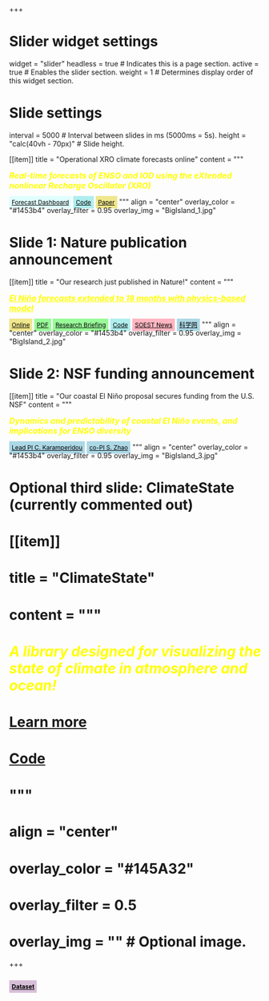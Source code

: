 +++
# Slider widget settings
widget = "slider"
headless = true     # Indicates this is a page section.
active = true       # Enables the slider section.
weight = 1          # Determines display order of this widget section.

# Slide settings
interval = 5000     # Interval between slides in ms (5000ms = 5s).
height = "calc(40vh - 70px)"  # Slide height.


[[item]]
  title = "Operational XRO climate forecasts online"
  content = """
<p><strong><span style='font-size: 16px; color: yellow;'><em>
Real-time forecasts of ENSO and IOD using the eXtended nonlinear Recharge Oscillator (XRO)
</em></span></strong></p>
<a href='climate/xro/' class='btn btn-light' style='font-size: 12px; padding: 5px 5px; color: black; background-color: #e0ffff; border-color: #40e0d0;'><i class='fas fa-signal'></i> Forecast Dashboard</a>
<a href='https://github.com/senclimate/XRO' class='btn btn-light' style='font-size: 12px; padding: 5px 5px; color: black; background-color: #afeeee; border-color: #00ced1;'><i class='fab fa-github'></i> Code</a>
<a href='https://doi.org/10.1038/s41586-024-07534-6' class='btn btn-light' style='font-size: 12px; padding: 5px 5px; color: black; background-color: #f0e68c; border-color: #ffd700;'><i class='fas fa-globe'></i> Paper</a>
"""
  align = "center"
  overlay_color = "#1453b4"
  overlay_filter = 0.95
  overlay_img = "BigIsland_1.jpg"


# Slide 1: Nature publication announcement
[[item]]
  title = "Our research just published in Nature!"
  content = """
<p><strong><span style='font-size: 16px; color: yellow;'><em>
<a href="publication/2024_zhaos_nature_xro" style="color: yellow;">El Niño forecasts extended to 18 months with physics-based model</a>
</em></span></strong></p>
<a href='https://www.nature.com/articles/s41586-024-07534-6' class='btn btn-light' style='font-size: 12px; padding: 5px 5px; color: black; background-color: #f0e68c; border-color: #ffd700;'><i class='fas fa-globe'></i> Online</a>
<a href='https://rdcu.be/dLZxC' class='btn btn-light' style='font-size: 12px; padding: 5px 5px; color: black; background-color: #98fb98; border-color: #32cd32;'><i class='fas fa-file-pdf'></i> PDF</a>
<a href='https://rdcu.be/dPm1w' class='btn btn-light' style='font-size: 12px; padding: 5px 5px; color: black; background-color: #98fb98; border-color: #32cd32;'><i class='fas fa-file-pdf'></i> Research Briefing</a>
<a href='https://github.com/senclimate/XRO' class='btn btn-light' style='font-size: 12px; padding: 5px 5px; color: black; background-color: #afeeee; border-color: #00ced1;'><i class='fab fa-github'></i> Code</a>
<a href='https://www.soest.hawaii.edu/soestwp/announce/news/el-nino-forecasts-18-months/' class='btn btn-light' style='font-size: 12px; padding: 5px 5px; color: black; background-color: #ffb6c1; border-color: #ff69b4;'><i class='fas fa-newspaper'></i> SOEST News</a>
<a href='https://paper.sciencenet.cn/htmlpaper/2024/6/202462717022913106082.shtm' class='btn btn-light' style='font-size: 12px; padding: 5px 5px; color: black; background-color: #add8e6; border-color: #87ceeb;'>科学网</a>
"""
  align = "center"
  overlay_color = "#1453b4"
  overlay_filter = 0.95
  overlay_img = "BigIsland_2.jpg"

# Slide 2: NSF funding announcement
[[item]]
  title = "Our coastal El Niño proposal secures funding from the U.S. NSF"
  content = """
<p><strong><span style='font-size: 16px; color: yellow;'><em>
Dynamics and predictability of coastal El Niño events, and implications for ENSO diversity
</em></span></strong></p>
<a href='https://www.christinakaramperidou.com/' class='btn btn-light' style='font-size: 12px; padding: 5px 5px; color: black; background-color: #add8e6; border-color: #87ceeb;'>Lead PI C. Karamperidou</a>
<a href='cv_sen.pdf' class='btn btn-light' style='font-size: 12px; padding: 5px 5px; color: black; background-color: #add8e6; border-color: #87ceeb;'>co-PI S. Zhao</a>
"""
  align = "center"
  overlay_color = "#1453b4"
  overlay_filter = 0.95
  overlay_img = "BigIsland_3.jpg"

# Optional third slide: ClimateState (currently commented out)
# [[item]]
#   title = "ClimateState"
#   content = """
# <p><strong><span style='color: yellow;'><em>A library designed for visualizing the state of climate in atmosphere and ocean!</em></span></strong></p>
# <a href='https://senclimate.github.io/climatestate/' class='btn btn-light'><i class="fa-regular fa-house"></i> Learn more</a>
# <a href='https://github.com/senclimate/climatestate' class='btn btn-light'><i class='fab fa-github'></i> Code</a>
# """
#   align = "center"
#   overlay_color = "#145A32"
#   overlay_filter = 0.5
#   overlay_img = ""  # Optional image.

+++

## <a href='https://doi.org/10.5281/zenodo.10951443' class='btn btn-light' style='font-size: 12px; padding: 5px 5px; color: black; background-color: #d8bfd8; border-color: #dda0dd;'><i class='fas fa-cloud'></i> Dataset</a>
